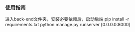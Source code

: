 ### 使用指南
进入back-end文件夹，安装必要依赖后，启动后端
pip install -r requirements.txt
python manage.py runserver [0.0.0.0:8000]
